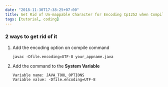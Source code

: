 ```yaml
---
date: "2018-11-30T17:38:25+07:00"
title: Get Rid of Un-mappable Character for Encoding Cp1252 when Compiling Java
tags: [tutorial, coding]
---
```


### 2 ways to get rid of it

1. Add the encoding option on compile command

    ```
    javac -Dfile.encoding=UTF-8 your_appname.java
    ```

2. Add the command to the **System Variable**

    ```
    Variable name: JAVA_TOOL_OPTIONS
    Variable value: -Dfile.encoding=UTF-8
    ```
